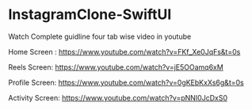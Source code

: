 # InstagramClone-SwiftUI

Watch Complete guidline four tab wise video in youtube

Home Screen : https://www.youtube.com/watch?v=FKf_Xe0JqFs&t=0s 

Reels Screen: https://www.youtube.com/watch?v=jE5OOamq6xM

Profile Screen: https://www.youtube.com/watch?v=0gKEbKxXs6g&t=0s

Activity Screen: https://www.youtube.com/watch?v=pNNI0JcDxS0
